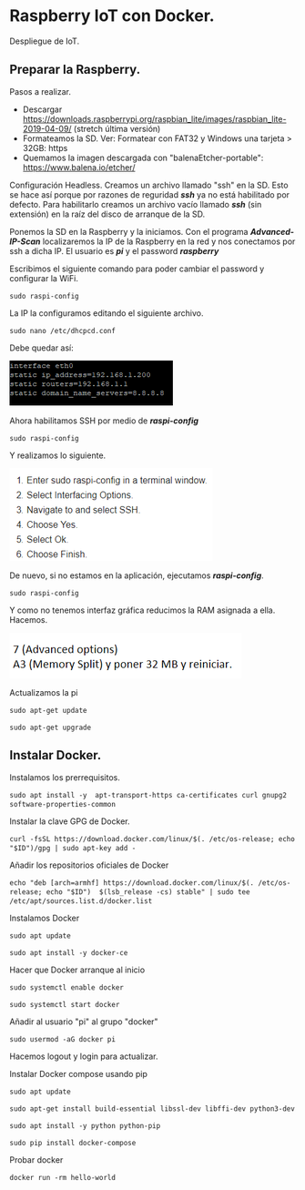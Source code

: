 # Raspberry IoT con Docker.

Despliegue de IoT.


## Preparar la Raspberry.

Pasos a realizar.
* Descargar https://downloads.raspberrypi.org/raspbian_lite/images/raspbian_lite-2019-04-09/ (stretch última versión) 
* Formateamos la SD. Ver: Formatear con FAT32 y Windows una tarjeta > 32GB: https
* Quemamos la imagen descargada con "balenaEtcher-portable": https://www.balena.io/etcher/

Configuración Headless. Creamos un archivo llamado "ssh" en la SD. Esto se hace así porque por razones de reguridad ***ssh*** ya no está habilitado por defecto. Para habilitarlo creamos un archivo vacío llamado ***ssh*** (sin extensión) en la raíz del disco de arranque de la SD.

Ponemos la SD en la Raspberry y la iniciamos. Con el programa ***Advanced-IP-Scan*** localizaremos la IP de la Raspberry en la red y nos conectamos por ssh a dicha IP. El usuario es ***pi*** y el password ***raspberry***

Escribimos el siguiente comando para poder cambiar el password y configurar la WiFi.
```
sudo raspi-config
```

La IP la configuramos editando el siguiente archivo.
```
sudo nano /etc/dhcpcd.conf
```

Debe quedar así:

![IP](./img/202212221940.png)

Ahora habilitamos SSH por medio de ***raspi-config***
```
sudo raspi-config
```

Y realizamos lo siguiente.

![Habilitar SSH](./img/202212221948.png)

De nuevo, si no estamos en la aplicación, ejecutamos ***raspi-config***.
```
sudo raspi-config
```

Y como no tenemos interfaz gráfica reducimos la RAM asignada a ella. Hacemos.

![RAM 32MB](./img/202212221951.png)

Actualizamos la pi
```
sudo apt-get update
```
```
sudo apt-get upgrade
```

## Instalar Docker.

Instalamos los prerrequisitos.
```
sudo apt install -y  apt-transport-https ca-certificates curl gnupg2 software-properties-common
```

Instalar la clave GPG de Docker.
```
curl -fsSL https://download.docker.com/linux/$(. /etc/os-release; echo "$ID")/gpg | sudo apt-key add -
```

Añadir los repositorios oficiales de Docker
```
echo "deb [arch=armhf] https://download.docker.com/linux/$(. /etc/os-release; echo "$ID")  $(lsb_release -cs) stable" | sudo tee /etc/apt/sources.list.d/docker.list
```

Instalamos Docker
```
sudo apt update
```
```
sudo apt install -y docker-ce 
```

Hacer que Docker arranque al inicio
```
sudo systemctl enable docker
```
```
sudo systemctl start docker
```

Añadir al usuario "pi" al grupo "docker"
```
sudo usermod -aG docker pi  
```

Hacemos logout y login para actualizar.
	
Instalar Docker compose usando pip

```
sudo apt update
```
```
sudo apt-get install build-essential libssl-dev libffi-dev python3-dev
```
```
sudo apt install -y python python-pip
```
```
sudo pip install docker-compose
```
	
Probar docker
```	
docker run -rm hello-world
```

	


